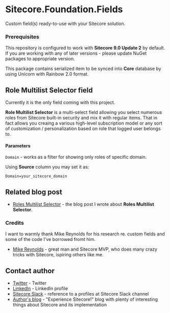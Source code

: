 # Sitecore.Foundation.Fields

Custom field(s) ready-to-use with your Sitecore solution.

### Prerequisites

This repository is configured to work with **Sitecore 9.0 Update 2** by default. If you are working with any of later versions - please update NuGet packages to appropriate version.

This package contains serialized item to be synced into **Core** database by using Unicorn with Rainbow 2.0 format.

## Role Multilist Selector field

Currently it is the only field coming with this project.

**Role Multilist Selector** is a multi-select field allowing you select numerous roles from Sitecore built-in security and mix it with regular items.
That in fact allows you creaing a various high-level subscription model or any sort of customization / personalization based on role that logged user belongs to.



#### Parameters

`Domain` - works as a filter for showing only roles of specific domain. 

Using **Source** column you may set it as:
```
Domain=your_sitecore_domain
```



## Related blog post

* [Roles Multilist Selector](http://blog.MartinMiles.net/post/implementing-role-selector-field-with-sitecore) - the blog post I wrote about **Roles Multilist Selector**.


### Credits

I want to warmly thank Mike Reynolds for his research re. custom fields and some of the code I've borrowed fromt him.

* [Mike Reynolds](https://sitecorejunkie.com) - great man and Sitecore MVP, who does many crazy tricks with Sitecore, ispiring others like me.


## Contact author

* [Twitter](https://twitter.com/SitecoreMartin) - Twitter
* [LinkedIn](https://www.linkedin.com/in/martin-miles/) - LinkedIn profile
* [Sitecore Slack](https://sitecorechat.slack.com/team/U0KDE1VD3/) - reference to a profiles at Sitecore Slack channel
* [Author's blog](http://blog.MartinMiles.net/) - "Experience Sitecore!" blog with plenty of interesting things about Sitecore and its implementation